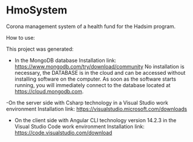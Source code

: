 # HmoSystem
Corona management system of a health fund for the Hadsim program.

How to use:

This project was generated:
- In the MongoDB database
Installation link: https://www.mongodb.com/try/download/community
No installation is necessary, the DATABASE is in the cloud and can be accessed without installing software on the computer.
As soon as the software starts running, you will immediately connect to the database located at https://cloud.mongodb.com.

-On the server side with Csharp technology in a Visual Studio work environment
Installation link: https://visualstudio.microsoft.com/downloads

- On the client side with Angular CLI technology version 14.2.3 in the Visual Studio Code work environment
Installation link: https://code.visualstudio.com/download
